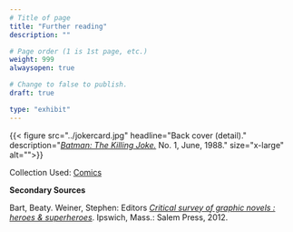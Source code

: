 ```yaml
---
# Title of page
title: "Further reading"
description: ""

# Page order (1 is 1st page, etc.)
weight: 999
alwaysopen: true

# Change to false to publish.
draft: true

type: "exhibit"
---
```


{{< figure src="../jokercard.jpg" headline="Back cover (detail)." description="[*Batman: The Killing Joke.*](https://bc-primo.hosted.exlibrisgroup.com/permalink/f/1jdnfk3/ALMA-BC21318585900001021) No. 1, June, 1988." size="x-large" alt="">}}

Collection Used: [Comics](https://bc-primo.hosted.exlibrisgroup.com/primo-explore/search?query=lsr30,contains,COMICS,AND&tab=bcl_only&search_scope=lib_BURNS&sortby=rank&vid=bclib_new&lang=en_US&mode=advanced&offset=0)  

__Secondary Sources__

Bart, Beaty. Weiner, Stephen: Editors *[Critical survey of graphic novels : heroes & superheroes](https://bc-primo.hosted.exlibrisgroup.com/permalink/f/1jdnfk3/ALMA-BC21422347630001021)*. Ipswich, Mass.: Salem Press, 2012.
